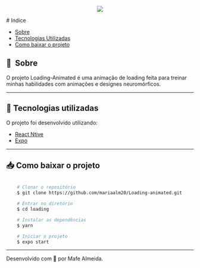 <p align="center">
<img src="https://user-images.githubusercontent.com/50887367/103153930-1c819e80-4773-11eb-895a-d176d3f77b22.png">
</p>
# Indice

- [Sobre](#-sobre)
- [Tecnologias Utilizadas](#-tecnologias-utilizadas)
- [Como baixar o projeto](#-como-baixar-o-projeto)

## :page_facing_up:&nbsp; Sobre

O projeto Loading-Animated é uma animação de loading feita para treinar minhas habilidades com animações e designes neuromórficos.

---

## 🚀 Tecnologias utilizadas

O projeto foi desenvolvido utilizando:

- [React Ntive](https://reactnative.dev/)
- [Expo](https://expo.io/)

---

## :inbox_tray: Como baixar o projeto

```bash

    # Clonar o repositório
    $ git clone https://github.com/mariaalm20/Loading-animated.git

    # Entrar no diretório
    $ cd loading

    # Instalar as dependências
    $ yarn 

    # Iniciar o projeto
    $ expo start
```

---

Desenvolvido com 💜 por Mafe Almeida.
